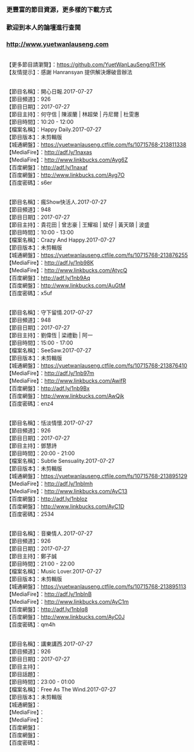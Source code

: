 ### 更豐富的節目資源，更多樣的下載方式
### 歡迎到本人的論壇進行查閱
### http://www.yuetwanlauseng.com

<br>【更多節目請瀏覽】：https://github.com/YuetWanLauSeng/RTHK
<br>【友情提示】：感謝 Hanransyan 提供解決爆破音辦法

<br>【節目名稱】：開心日報.2017-07-27
<br>【節目頻道】：926
<br>【節目日期】：2017-07-27
<br>【節目主持】：何守信 | 陳淑蘭 | 林超榮 | 丹尼爾 | 杜雯惠
<br>【節目時間】：10:20 - 12:00
<br>【檔案名稱】：Happy Daily.2017-07-27
<br>【節目版本】：未剪輯版
<br>【城通網盤】：https://yuetwanlauseng.ctfile.com/fs/10715768-213811338
<br>【MediaFire】：http://adf.ly/1naxas
<br>【MediaFire】：http://www.linkbucks.com/Ayg6Z
<br>【百度網盤】：http://adf.ly/1naxaf
<br>【百度網盤】：http://www.linkbucks.com/Ayg7O
<br>【百度密碼】：s6er

<br>【節目名稱】：瘋Show快活人.2017-07-27
<br>【節目頻道】：948
<br>【節目日期】：2017-07-27
<br>【節目主持】：貴花田 | 曾志豪 | 王耀祖 | 斌仔 | 黃天頤 | 波盛
<br>【節目時間】：10:00 - 13:00
<br>【檔案名稱】：Crazy And Happy.2017-07-27
<br>【節目版本】：未剪輯版
<br>【城通網盤】：https://yuetwanlauseng.ctfile.com/fs/10715768-213876255
<br>【MediaFire】：http://adf.ly/1nb98K
<br>【MediaFire】：http://www.linkbucks.com/AtycQ
<br>【百度網盤】：http://adf.ly/1nb9Aq
<br>【百度網盤】：http://www.linkbucks.com/AuGtM
<br>【百度密碼】：x5uf

<br>【節目名稱】：守下留情.2017-07-27
<br>【節目頻道】：948
<br>【節目日期】：2017-07-27
<br>【節目主持】：劉偉恆 | 梁禮勤 | 阿一
<br>【節目時間】：15:00 - 17:00
<br>【檔案名稱】：SeeSaw.2017-07-27
<br>【節目版本】：未剪輯版
<br>【城通網盤】：https://yuetwanlauseng.ctfile.com/fs/10715768-213876410
<br>【MediaFire】：http://adf.ly/1nb97m
<br>【MediaFire】：http://www.linkbucks.com/AwifR
<br>【百度網盤】：http://adf.ly/1nb9Bx
<br>【百度網盤】：http://www.linkbucks.com/AwQjk
<br>【百度密碼】：enz4

<br>【節目名稱】：恬淡情懷.2017-07-27
<br>【節目頻道】：926
<br>【節目日期】：2017-07-27
<br>【節目主持】：鄧慧詩
<br>【節目時間】：20:00 - 21:00
<br>【檔案名稱】：Subtle Sensuality.2017-07-27
<br>【節目版本】：未剪輯版
<br>【城通網盤】：https://yuetwanlauseng.ctfile.com/fs/10715768-213895129
<br>【MediaFire】：http://adf.ly/1nbImh
<br>【MediaFire】：http://www.linkbucks.com/AyC13
<br>【百度網盤】：http://adf.ly/1nbIoz
<br>【百度網盤】：http://www.linkbucks.com/AyC1D
<br>【百度密碼】：2534

<br>【節目名稱】：音樂情人.2017-07-27
<br>【節目頻道】：926
<br>【節目日期】：2017-07-27
<br>【節目主持】：鄭子誠
<br>【節目時間】：21:00 - 22:00
<br>【檔案名稱】：Music Lover.2017-07-27
<br>【節目版本】：未剪輯版
<br>【城通網盤】：https://yuetwanlauseng.ctfile.com/fs/10715768-213895113
<br>【MediaFire】：http://adf.ly/1nbInB
<br>【MediaFire】：http://www.linkbucks.com/AyC1m
<br>【百度網盤】：http://adf.ly/1nbIq8
<br>【百度網盤】：http://www.linkbucks.com/AyC0J
<br>【百度密碼】：qm4h

<br>【節目名稱】：講東講西.2017-07-27
<br>【節目頻道】：926
<br>【節目日期】：2017-07-27
<br>【節目主持】：
<br>【節目話題】：
<br>【節目時間】：23:00 - 01:00
<br>【檔案名稱】：Free As The Wind.2017-07-27
<br>【節目版本】：未剪輯版
<br>【城通網盤】：
<br>【MediaFire】：
<br>【MediaFire】：
<br>【百度網盤】：
<br>【百度網盤】：
<br>【百度密碼】：
